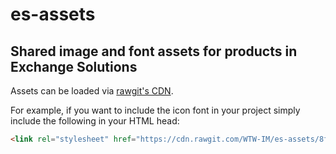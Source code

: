 # es-assets
## Shared image and font assets for products in Exchange Solutions

Assets can be loaded via [rawgit's CDN](https://rawgit.com). 

For example, if you want to include the icon font in your project simply include the following in your HTML head:

```html
<link rel="stylesheet" href="https://cdn.rawgit.com/WTW-IM/es-assets/8fbaf85d/font.css">
```
